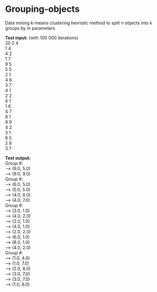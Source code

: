 # Grouping-objects
Data mining k-means clustering hevristic method to split n objects into k groups by m parameters


<b>Test input: </b>(with 100 000 iterations)<br />
20 2 4<br />
1 4<br />
4 2<br />
1 7<br />
9 5<br />
5 5<br />
2 1<br />
4 6<br />
3 7<br />
4 1<br />
2 2<br />
6 1<br />
1 6<br />
4 7<br />
8 1<br />
9 9<br />
4 2<br />
3 1<br />
6 5<br />
2 8<br />
3 7<br />

<b>Test output:</b><br />
Group #:<br />
--> (9.0, 5.0)<br />
--> (9.0, 9.0)<br />
Group #:<br />
--> (6.0, 5.0)<br />
--> (5.0, 5.0)<br />
--> (4.0, 6.0)<br />
--> (4.0, 7.0)<br />
Group #:<br />
--> (3.0, 1.0)<br />
--> (4.0, 2.0)<br />
--> (2.0, 1.0)<br />
--> (4.0, 1.0)<br />
--> (2.0, 2.0)<br />
--> (6.0, 1.0)<br />
--> (8.0, 1.0)<br />
--> (4.0, 2.0)<br />
Group #:<br />
--> (1.0, 4.0)<br />
--> (1.0, 7.0)<br />
--> (2.0, 8.0)<br />
--> (3.0, 7.0)<br />
--> (3.0, 7.0)<br />
--> (1.0, 6.0)<br />

